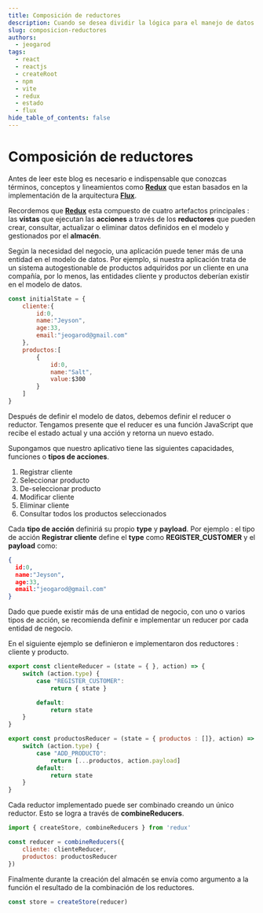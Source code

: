 ```yaml
---
title: Composición de reductores
description: Cuando se desea dividir la lógica para el manejo de datos en un aplicativo ReactJS que hace uso de Redux, se debe usar la composición de reductores en lugar de muchos stores.
slug: composicion-reductores
authors: 
  - jeogarod
tags:
  - react
  - reactjs
  - createRoot
  - npm
  - vite
  - redux
  - estado
  - flux
hide_table_of_contents: false
---
```


# Composición de reductores

Antes de leer este blog es necesario e indispensable que conozcas términos, conceptos y lineamientos como [**Redux**](/docs/programacion/reactjs/frameworks/redux.md) que estan basados en la implementación de la arquitectura [**Flux**](/blog/2025-05-18-Flux.md). 

Recordemos que [**Redux**](/docs/programacion/reactjs/frameworks/redux.md) esta compuesto de cuatro artefactos principales : las **vistas** que ejecutan las **acciones** a través de los **reductores** que pueden crear, consultar, actualizar o eliminar datos definidos en el modelo y gestionados por el **almacén**. 

Según la necesidad del negocio, una aplicación puede tener más de una entidad en el modelo de datos. Por ejemplo, si nuestra aplicación trata de un sistema autogestionable de productos adquiridos por un cliente en una compañía, por lo menos, las entidades cliente y productos deberían existir en el modelo de datos. 

<!-- truncate -->

```javascript
const initialState = {
    cliente:{
        id:0,
        name:"Jeyson",
        age:33,
        email:"jeogarod@gmail.com"
    },
    productos:[
        {
            id:0,
            name:"Salt",
            value:$300
        }
    ]
}
```

Después de definir el modelo de datos, debemos definir el reducer o reductor. Tengamos presente que el reducer es una función JavaScript que recibe el estado actual y una acción y retorna un nuevo estado.

Supongamos que nuestro aplicativo tiene las siguientes capacidades,  funciones o **tipos de acciones**. 

1. Registrar cliente
2. Seleccionar producto
3. De-seleccionar producto
4. Modificar cliente
5. Eliminar cliente
6. Consultar todos los productos seleccionados

Cada **tipo de acción** definiriá su propio **type** y **payload**. Por ejemplo : el tipo de acción **Registrar cliente** define el **type** como **REGISTER_CUSTOMER** y el **payload** como:

```json
{
  id:0,
  name:"Jeyson",
  age:33,
  email:"jeogarod@gmail.com"
}
```

Dado que puede existir más de una entidad de negocio, con uno o varios tipos de acción, se recomienda definir e implementar un reducer por cada entidad de negocio.

En el siguiente ejemplo se definieron e implementaron dos reductores : cliente y producto. 

```javascript
export const clienteReducer = (state = { }, action) => {
    switch (action.type) {
        case "REGISTER_CUSTOMER":
            return { state }

        default:
            return state
    }
}
```

```javascript
export const productosReducer = (state = { productos : []}, action) => {
    switch (action.type) {
        case "ADD_PRODUCTO":
            return [...productos, action.payload]
        default:
            return state
    }
}
```

Cada reductor implementado puede ser combinado creando un único reductor. Esto se logra a través de **combineReducers**. 

```javascript
import { createStore, combineReducers } from 'redux'

const reducer = combineReducers({
    cliente: clienteReducer,
    productos: productosReducer
})
```

Finalmente durante la creación del almacén se envía como argumento a la función el resultado de la combinación de los reductores. 

```javascript
const store = createStore(reducer)
```